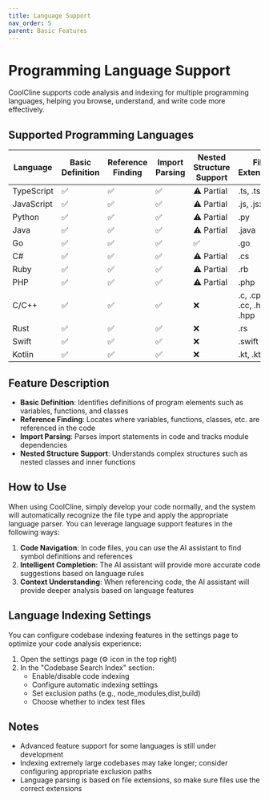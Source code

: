 ```yaml
---
title: Language Support
nav_order: 5
parent: Basic Features
---
```


# Programming Language Support

CoolCline supports code analysis and indexing for multiple programming languages, helping you browse, understand, and write code more effectively.

## Supported Programming Languages

| Language   | Basic Definition | Reference Finding | Import Parsing | Nested Structure Support | File Extensions         |
| ---------- | ---------------- | ----------------- | -------------- | ------------------------ | ----------------------- |
| TypeScript | ✅               | ✅                | ✅             | ⚠️ Partial               | .ts, .tsx               |
| JavaScript | ✅               | ✅                | ✅             | ⚠️ Partial               | .js, .jsx               |
| Python     | ✅               | ✅                | ✅             | ⚠️ Partial               | .py                     |
| Java       | ✅               | ✅                | ✅             | ⚠️ Partial               | .java                   |
| Go         | ✅               | ✅                | ✅             | ✅                       | .go                     |
| C#         | ✅               | ✅                | ✅             | ⚠️ Partial               | .cs                     |
| Ruby       | ✅               | ✅                | ✅             | ⚠️ Partial               | .rb                     |
| PHP        | ✅               | ✅                | ✅             | ⚠️ Partial               | .php                    |
| C/C++      | ✅               | ✅                | ✅             | ❌                       | .c, .cpp, .cc, .h, .hpp |
| Rust       | ✅               | ✅                | ✅             | ❌                       | .rs                     |
| Swift      | ✅               | ✅                | ✅             | ❌                       | .swift                  |
| Kotlin     | ✅               | ✅                | ✅             | ❌                       | .kt, .kts               |

## Feature Description

- **Basic Definition**: Identifies definitions of program elements such as variables, functions, and classes
- **Reference Finding**: Locates where variables, functions, classes, etc. are referenced in the code
- **Import Parsing**: Parses import statements in code and tracks module dependencies
- **Nested Structure Support**: Understands complex structures such as nested classes and inner functions

## How to Use

When using CoolCline, simply develop your code normally, and the system will automatically recognize the file type and apply the appropriate language parser. You can leverage language support features in the following ways:

1. **Code Navigation**: In code files, you can use the AI assistant to find symbol definitions and references
2. **Intelligent Completion**: The AI assistant will provide more accurate code suggestions based on language rules
3. **Context Understanding**: When referencing code, the AI assistant will provide deeper analysis based on language features

## Language Indexing Settings

You can configure codebase indexing features in the settings page to optimize your code analysis experience:

1. Open the settings page (⚙️ icon in the top right)
2. In the "Codebase Search Index" section:
    - Enable/disable code indexing
    - Configure automatic indexing settings
    - Set exclusion paths (e.g., node_modules,dist,build)
    - Choose whether to index test files

## Notes

- Advanced feature support for some languages is still under development
- Indexing extremely large codebases may take longer; consider configuring appropriate exclusion paths
- Language parsing is based on file extensions, so make sure files use the correct extensions
